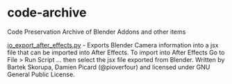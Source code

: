 # code-archive
Code Preservation Archive of Blender Addons and other items

[io_export_after_effects.py](https://github.com/whatmakeart/code-archive/blob/main/io_export_after_effects.py) - Exports Blender Camera information into a jsx file that can be imported into After Effects. To import into After Effects Go to File > Run Script ... then select the jsx file exported from Blender. Written by Bartek Skorupa, Damien Picard (@pioverfour) and licensed under GNU General Public License.

